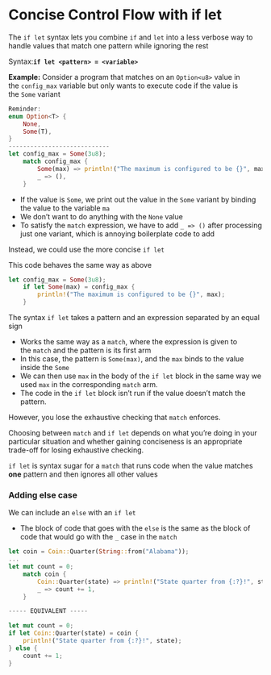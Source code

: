 # Concise Control Flow with if let

The `if let` syntax lets you combine `if` and `let` into a less verbose way to handle values that match one pattern while ignoring the rest

Syntax:**`if let <pattern> = <variable>`**

**Example:** Consider a program that matches on an `Option<u8>` value in the `config_max` variable but only wants to execute code if the value is the `Some` variant

```rust
Reminder:
enum Option<T> {
    None,
    Some(T),
}
----------------------------
let config_max = Some(3u8);
    match config_max {
        Some(max) => println!("The maximum is configured to be {}", max),
        _ => (),
    }
```

- If the value is `Some`, we print out the value in the `Some` variant by binding the value to the variable `ma`
- We don’t want to do anything with the `None` value
- To satisfy the `match` expression, we have to add `_ => ()` after processing just one variant, which is annoying boilerplate code to add

Instead, we could use the more concise `if let` 

This code behaves the same way as above

```rust
let config_max = Some(3u8);
    if let Some(max) = config_max {
        println!("The maximum is configured to be {}", max);
    }
```

The syntax `if let` takes a pattern and an expression separated by an equal sign

- Works the same way as a `match`, where the expression is given to the `match` and the pattern is its first arm
- In this case, the pattern is `Some(max)`, and the `max` binds to the value inside the `Some`
- We can then use `max` in the body of the `if let` block in the same way we used `max` in the corresponding `match` arm.
- The code in the `if let` block isn’t run if the value doesn’t match the pattern.

 However, you lose the exhaustive checking that `match` enforces.

Choosing between `match` and `if let` depends on what you’re doing in your particular situation and whether gaining conciseness is an appropriate trade-off for losing exhaustive checking.

`if let` is syntax sugar for a `match` that runs code when the value matches **one** pattern and then ignores all other values

### Adding else case

We can include an `else` with an `if let`

- The block of code that goes with the `else` is the same as the block of code that would go with the `_` case in the `match`

```rust
let coin = Coin::Quarter(String::from("Alabama"));
...
let mut count = 0;
    match coin {
        Coin::Quarter(state) => println!("State quarter from {:?}!", state),
        _ => count += 1,
    }

----- EQUIVALENT -----

let mut count = 0;
if let Coin::Quarter(state) = coin {
    println!("State quarter from {:?}!", state);
} else {
    count += 1;
}
```